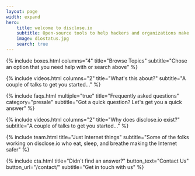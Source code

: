 ```yaml
---
layout: page
width: expand
hero:
    title: welcome to disclose.io
    subtitle: Open-source tools to help hackers and organizations make the Internet safer, together.
    image: diostatus.jpg
    search: true
---
```


{% include boxes.html columns="4" title="Browse Topics" subtitle="Chose an option that you need help with or search above" %}

{% include videos.html columns="2" title="What's this about?" subtitle="A couple of talks to get you started..." %}

{% include faqs.html multiple="true" title="Frequently asked questions" category="presale" subtitle="Got a quick question? Let's get you a quick answer" %}

{% include videos.html columns="2" title="Why does disclose.io exist?" subtitle="A couple of talks to get you started..." %}

{% include team.html title="Just Internet things" subtitle="Some of the folks working on disclose.io who eat, sleep, and breathe making the Internet safer" %}

{% include cta.html title="Didn't find an answer?" button_text="Contact Us" button_url="/contact/" subtitle="Get in touch with us" %}

